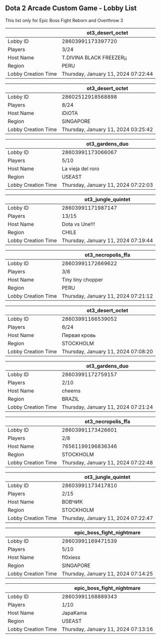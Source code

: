 ## Dota 2 Arcade Custom Game - Lobby List

This list only for Epic Boss Fight Reborn and Overthrow 3

|  | ot3_desert_octet |
| ------ | ------ |
| Lobby ID | 28603991173397720 |
| Players | 3/24 |
| Host Name | T.DIVINA BLACK FREEZER¡¡ |
| Region | PERU |
| Lobby Creation Time | Thursday, January 11, 2024 07:22:44 |


|  | ot3_desert_octet |
| ------ | ------ |
| Lobby ID | 28602512918568898 |
| Players | 8/24 |
| Host Name | iDiOTA |
| Region | SINGAPORE |
| Lobby Creation Time | Thursday, January 11, 2024 03:25:42 |


|  | ot3_gardens_duo |
| ------ | ------ |
| Lobby ID | 28603991173066067 |
| Players | 5/10 |
| Host Name | La vieja del roro |
| Region | USEAST |
| Lobby Creation Time | Thursday, January 11, 2024 07:22:03 |


|  | ot3_jungle_quintet |
| ------ | ------ |
| Lobby ID | 28603991171987147 |
| Players | 13/15 |
| Host Name | Dota vs Une!!! |
| Region | CHILE |
| Lobby Creation Time | Thursday, January 11, 2024 07:19:44 |


|  | ot3_necropolis_ffa |
| ------ | ------ |
| Lobby ID | 28603991172669622 |
| Players | 3/8 |
| Host Name | Tiny tiny chopper |
| Region | PERU |
| Lobby Creation Time | Thursday, January 11, 2024 07:21:12 |


|  | ot3_desert_octet |
| ------ | ------ |
| Lobby ID | 28603991166539052 |
| Players | 6/24 |
| Host Name | Первая кровь |
| Region | STOCKHOLM |
| Lobby Creation Time | Thursday, January 11, 2024 07:08:20 |


|  | ot3_gardens_duo |
| ------ | ------ |
| Lobby ID | 28603991172759157 |
| Players | 2/10 |
| Host Name | cheems |
| Region | BRAZIL |
| Lobby Creation Time | Thursday, January 11, 2024 07:21:24 |


|  | ot3_necropolis_ffa |
| ------ | ------ |
| Lobby ID | 28603991173426601 |
| Players | 2/8 |
| Host Name | 76561199196836346 |
| Region | STOCKHOLM |
| Lobby Creation Time | Thursday, January 11, 2024 07:22:48 |


|  | ot3_jungle_quintet |
| ------ | ------ |
| Lobby ID | 28603991173417810 |
| Players | 2/15 |
| Host Name | ВОВЧИК |
| Region | STOCKHOLM |
| Lobby Creation Time | Thursday, January 11, 2024 07:22:47 |


|  | epic_boss_fight_nightmare |
| ------ | ------ |
| Lobby ID | 28603991169471539 |
| Players | 5/10 |
| Host Name | fl0xiess |
| Region | SINGAPORE |
| Lobby Creation Time | Thursday, January 11, 2024 07:14:25 |


|  | epic_boss_fight_nightmare |
| ------ | ------ |
| Lobby ID | 28603991168889343 |
| Players | 1/10 |
| Host Name | JapaKama |
| Region | USEAST |
| Lobby Creation Time | Thursday, January 11, 2024 07:13:16 |


